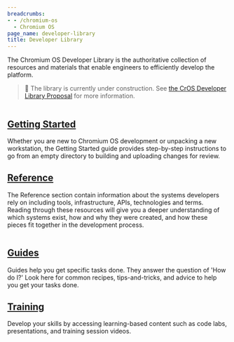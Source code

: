```yaml
---
breadcrumbs:
- - /chromium-os
  - Chromium OS
page_name: developer-library
title: Developer Library
---
```


The Chromium OS Developer Library is the authoritative collection of resources
and materials that enable engineers to efficiently develop the platform.

> 🚧 The library is currently under construction. See
> [the CrOS Developer Library Proposal](/chromium-os/developer-library/proposal)
> for more information.

<div class="two-column-container">
<div class="column">

## [Getting Started](/chromium-os/developer-library/getting-started)

Whether you are new to Chromium OS development or unpacking a new workstation,
the Getting Started guide provides step-by-step instructions to go from an
empty directory to building and uploading changes for review.

## [Reference](/chromium-os/developer-library/reference)

The Reference section contain information about the systems developers rely on
including tools, infrastructure, APIs, technologies and terms. Reading through
these resources will give you a deeper understanding of which systems exist,
how and why they were created, and how these pieces fit together in the
development process.

</div>
<div class="column">

## [Guides](/chromium-os/developer-library/guides)

Guides help you get specific tasks done. They answer the question of 'How do
I?' Look here for common recipes, tips-and-tricks, and advice to help you get
your tasks done.

## [Training](/chromium-os/developer-library/training)

Develop your skills by accessing learning-based content such as code labs,
presentations, and training session videos.

</div>
</div>
